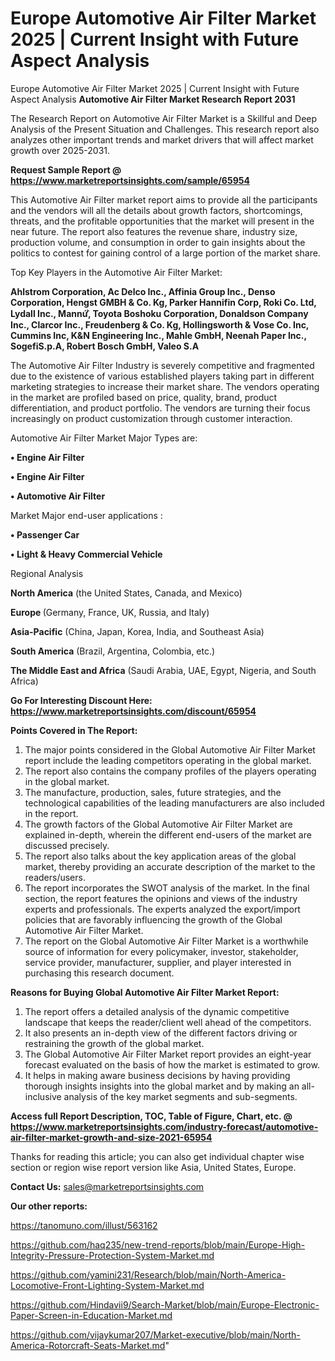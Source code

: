 # Europe Automotive Air Filter Market 2025 | Current Insight with Future Aspect Analysis
Europe Automotive Air Filter Market 2025 | Current Insight with Future Aspect Analysis
<strong>Automotive Air Filter Market Research Report 2031</strong>

The Research Report on Automotive Air Filter Market is a Skillful and Deep Analysis of the Present Situation and Challenges. This research report also analyzes other important trends and market drivers that will affect market growth over 2025-2031.

<strong>Request Sample Report @ <a href=https://www.marketreportsinsights.com/sample/65954>https://www.marketreportsinsights.com/sample/65954</a></strong>

This Automotive Air Filter market report aims to provide all the participants and the vendors will all the details about growth factors, shortcomings, threats, and the profitable opportunities that the market will present in the near future. The report also features the revenue share, industry size, production volume, and consumption in order to gain insights about the politics to contest for gaining control of a large portion of the market share.

Top Key Players in the Automotive Air Filter Market:

<strong>Ahlstrom Corporation, Ac Delco Inc., Affinia Group Inc., Denso Corporation, Hengst GMBH & Co. Kg, Parker Hannifin Corp, Roki Co. Ltd, Lydall Inc., Mannứꙺ, Toyota Boshoku Corporation, Donaldson Company Inc., Clarcor Inc., Freudenberg & Co. Kg, Hollingsworth & Vose Co. Inc, Cummins Inc, K&N Engineering Inc., Mahle GmbH, Neenah Paper Inc., SogefiS.p.A, Robert Bosch GmbH, Valeo S.A</strong>

The Automotive Air Filter Industry is severely competitive and fragmented due to the existence of various established players taking part in different marketing strategies to increase their market share. The vendors operating in the market are profiled based on price, quality, brand, product differentiation, and product portfolio. The vendors are turning their focus increasingly on product customization through customer interaction.

Automotive Air Filter Market Major Types are:

<strong>• Engine Air Filter

• Engine Air Filter

• Automotive Air Filter</strong>

Market Major end-user applications :

<strong>• Passenger Car

• Light & Heavy Commercial Vehicle</strong>

Regional Analysis

</u><strong><b>North America</b></strong> (the United States, Canada, and Mexico)

<strong><b>Europe </b></strong>(Germany, France, UK, Russia, and Italy)

<strong><b>Asia-Pacific</b></strong> (China, Japan, Korea, India, and Southeast Asia)

<strong><b>South America</b></strong> (Brazil, Argentina, Colombia, etc.)

<strong><b>The Middle East and Africa</b></strong> (Saudi Arabia, UAE, Egypt, Nigeria, and South Africa)

<strong>Go For Interesting Discount Here: <a href=https://www.marketreportsinsights.com/discount/65954>https://www.marketreportsinsights.com/discount/65954</a></strong>

<strong>Points Covered in The Report:</strong>
<ol>
  <li>The major points considered in the Global Automotive Air Filter Market report include the leading competitors operating in the global market.</li>
  <li>The report also contains the company profiles of the players operating in the global market.</li>
  <li>The manufacture, production, sales, future strategies, and the technological capabilities of the leading manufacturers are also included in the report.</li>
  <li>The growth factors of the Global Automotive Air Filter Market are explained in-depth, wherein the different end-users of the market are discussed precisely.</li>
  <li>The report also talks about the key application areas of the global market, thereby providing an accurate description of the market to the readers/users.</li>
  <li>The report incorporates the SWOT analysis of the market. In the final section, the report features the opinions and views of the industry experts and professionals. The experts analyzed the export/import policies that are favorably influencing the growth of the Global Automotive Air Filter Market.</li>
  <li>The report on the Global Automotive Air Filter Market is a worthwhile source of information for every policymaker, investor, stakeholder, service provider, manufacturer, supplier, and player interested in purchasing this research document.</li>
</ol>
<strong>Reasons for Buying Global Automotive Air Filter Market Report:</strong>

<ol>
  <li>The report offers a detailed analysis of the dynamic competitive landscape that keeps the reader/client well ahead of the competitors.</li>
  <li>It also presents an in-depth view of the different factors driving or restraining the growth of the global market.</li>
  <li>The Global Automotive Air Filter Market report provides an eight-year forecast evaluated on the basis of how the market is estimated to grow.</li>
  <li>It helps in making aware business decisions by having providing thorough insights insights into the global market and by making an all-inclusive analysis of the key market segments and sub-segments.</li>
</ol>
<strong>Access full Report Description, TOC, Table of Figure, Chart, etc. @ <a href=https://www.marketreportsinsights.com/industry-forecast/automotive-air-filter-market-growth-and-size-2021-65954>https://www.marketreportsinsights.com/industry-forecast/automotive-air-filter-market-growth-and-size-2021-65954</a></strong>


Thanks for reading this article; you can also get individual chapter wise section or region wise report version like Asia, United States, Europe.

<strong>Contact Us:</strong>
sales@marketreportsinsights.com

<strong>Our other reports:</strong>

<a href=https://tanomuno.com/illust/563162>https://tanomuno.com/illust/563162</a>

<a href=https://github.com/haq235/new-trend-reports/blob/main/Europe-High-Integrity-Pressure-Protection-System-Market.md>https://github.com/haq235/new-trend-reports/blob/main/Europe-High-Integrity-Pressure-Protection-System-Market.md</a>

<a href=https://github.com/yamini231/Research/blob/main/North-America-Locomotive-Front-Lighting-System-Market.md>https://github.com/yamini231/Research/blob/main/North-America-Locomotive-Front-Lighting-System-Market.md</a>

<a href=https://github.com/Hindavii9/Search-Market/blob/main/Europe-Electronic-Paper-Screen-in-Education-Market.md>https://github.com/Hindavii9/Search-Market/blob/main/Europe-Electronic-Paper-Screen-in-Education-Market.md</a>

<a href=https://github.com/vijaykumar207/Market-executive/blob/main/North-America-Rotorcraft-Seats-Market.md>https://github.com/vijaykumar207/Market-executive/blob/main/North-America-Rotorcraft-Seats-Market.md</a>"
